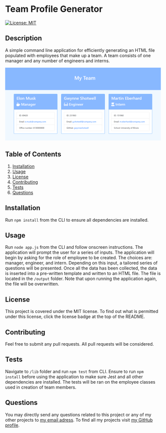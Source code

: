 # Team Profile Generator

[![License: MIT](https://img.shields.io/badge/License-MIT-yellow.svg)](https://opensource.org/licenses/MIT)

## Description

A simple command line application for efficiently generating an HTML file populated with employees that make up a team. A team consists of one manager and any number of engineers and interns.

![Team Profile Generator Image](https://github.com/nikolaybutnik/team-profile-generator/blob/main/team-profile-generator-screenshot.png?raw=true)

## Table of Contents

1. [Installation](#Installation)
2. [Usage](#Usage)
3. [License](#License)
4. [Contributing](#Contributing)
5. [Tests](#Tests)
6. [Questions](#Questions)

## Installation

Run `npm install` from the CLI to ensure all dependencies are installed.

## Usage

Run `node app.js` from the CLI and follow onscreen instructions. The application will prompt the user for a series of inputs. The application will begin by asking for the role of employee to be created. The choices are: manager, engineer, and intern. Depending on this input, a tailored series of questions will be presented. Once all the data has been collected, the data is inserted into a pre-written template and written to an HTML file. The file is located in the `/output` folder. Note that upon running the application again, the file will be overwritten.

## License

This project is covered under the MIT license. To find out what is permitted under this license, click the license badge at the top of the README.

## Contributing

Feel free to submit any pull requests. All pull requests will be considered.

## Tests

Navigate to `/lib` folder and run `npm test` from CLI. Ensure to run `npm install` before using the application to make sure Jest and all other dependencies are installed. The tests will be ran on the employee classes used in creation of team members.

## Questions

You may directly send any questions related to this project or any of my other projects to [my email adress](mailto:btnk.nik@gmail.com). To find all my projects visit [my GitHub profile](https://github.com/nikolaybutnik).
